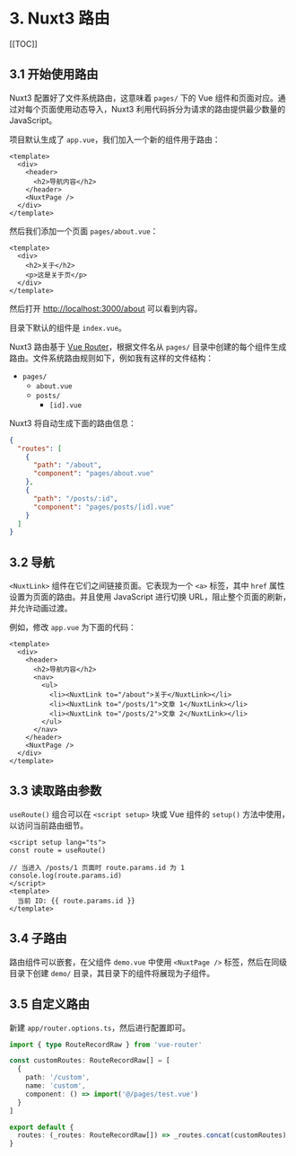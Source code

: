 # 3. Nuxt3 路由

[[TOC]]

## 3.1 开始使用路由

Nuxt3 配置好了文件系统路由，这意味着 `pages/` 下的 Vue 组件和页面对应。通过对每个页面使用动态导入，Nuxt3 利用代码拆分为请求的路由提供最少数量的 JavaScript。

项目默认生成了 `app.vue`，我们加入一个新的组件用于路由：

```vue
<template>
  <div>
    <header>
      <h2>导航内容</h2>
    </header>
    <NuxtPage />
  </div>
</template>
```

然后我们添加一个页面 `pages/about.vue`：

```vue
<template>
  <div>
    <h2>关于</h2>
    <p>这是关于页</p>
  </div>
</template>
```

然后打开 <http://localhost:3000/about> 可以看到内容。

目录下默认的组件是 `index.vue`。

Nuxt3 路由基于 [Vue Router](https://router.vuejs.org/)，根据文件名从 `pages/` 目录中创建的每个组件生成路由。文件系统路由规则如下，例如我有这样的文件结构：

- `pages/`
    - `about.vue`
    - `posts/`
        - `[id].vue`

Nuxt3 将自动生成下面的路由信息：

```json
{
  "routes": [
    {
      "path": "/about",
      "component": "pages/about.vue"
    },
    {
      "path": "/posts/:id",
      "component": "pages/posts/[id].vue"
    }
  ]
}
```

## 3.2 导航

`<NuxtLink>` 组件在它们之间链接页面。它表现为一个 `<a>` 标签，其中 `href` 属性设置为页面的路由。并且使用 JavaScript 进行切换 URL，阻止整个页面的刷新，并允许动画过渡。

例如，修改 `app.vue` 为下面的代码：

```vue{4-10}
<template>
  <div>
    <header>
      <h2>导航内容</h2>
      <nav>
        <ul>
          <li><NuxtLink to="/about">关于</NuxtLink></li>
          <li><NuxtLink to="/posts/1">文章 1</NuxtLink></li>
          <li><NuxtLink to="/posts/2">文章 2</NuxtLink></li>
        </ul>
      </nav>
    </header>
    <NuxtPage />
  </div>
</template>
```

## 3.3 读取路由参数

`useRoute()` 组合可以在 `<script setup>` 块或 Vue 组件的 `setup()` 方法中使用，以访问当前路由细节。

```vue
<script setup lang="ts">
const route = useRoute()

// 当进入 /posts/1 页面时 route.params.id 为 1
console.log(route.params.id)
</script>
<template>
  当前 ID: {{ route.params.id }}
</template>
```

## 3.4 子路由

路由组件可以嵌套，在父组件 `demo.vue` 中使用 `<NuxtPage />` 标签，然后在同级目录下创建 `demo/` 目录，其目录下的组件将展现为子组件。

## 3.5 自定义路由

新建 `app/router.options.ts`，然后进行配置即可。

```ts
import { type RouteRecordRaw } from 'vue-router'

const customRoutes: RouteRecordRaw[] = [
  {
    path: '/custom',
    name: 'custom',
    component: () => import('@/pages/test.vue')
  }
]

export default {
  routes: (_routes: RouteRecordRaw[]) => _routes.concat(customRoutes)
}
```
